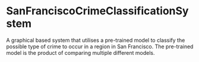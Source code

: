 # SanFranciscoCrimeClassificationSystem
A graphical based system that utilises a pre-trained model to classify the possible type of crime to occur in a region in San Francisco. The pre-trained model is the product of comparing multiple different models.

